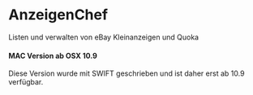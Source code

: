 # AnzeigenChef
Listen und verwalten von eBay Kleinanzeigen und Quoka

#### MAC Version ab OSX 10.9

Diese Version wurde mit SWIFT geschrieben und ist daher erst ab 10.9 verfügbar.
